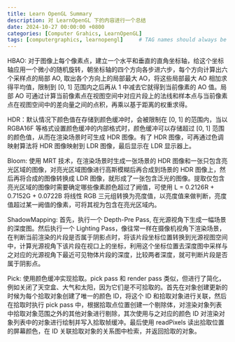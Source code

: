 ```yaml
---
title: Learn OpenGL Summary
description: 对 LearnOpenGL 下的内容进行一个总结
date: 2024-10-27 00:00:00 +0800
categories: [Computer Grahics, LearnOpenGL]
tags: [computergraphics, learnopengl]     # TAG names should always be lowercase
---
```


HBAO: 对于图像上每个像素点，建立一个水平和垂直的直角坐标轴，给这个坐标轴应用一个微小的随机旋转，朝坐标轴的四个方向各步进六步，每个方向计算出六个采样点的局部 AO, 取出各个方向上的局部最大 AO，将这些局部最大 AO 相加求得平均值，限制到 [0, 1] 范围内之后再从 1 中减去它就得到当前像素的 AO 值。局部 AO 可通过计算当前像素点在视图空间中对应片段上的法线和样本点与当前像素点在视图空间中的差向量之间的点积，再乘以基于距离的权重求得。

HDR：默认情况下颜色值在存储到颜色缓冲时，会被限制在 [0, 1] 的范围内，当以 RGBA16F 等格式设置颜色缓冲的内部格式时，颜色缓冲可以存储超过 [0, 1] 范围的颜色值，从而在渲染场景时可生成 HDR 图像。有了 HDR 图像，可再通过色调映射算法将 HDR 图像映射到 LDR 图像，最后显示在 LDR 显示器上。

Bloom: 使用 MRT 技术，在渲染场景时生成一张场景的 HDR 图像和一张只包含亮光区域的图像，对亮光区域图像进行高斯模糊后再合成到场景的 HDR 图像上，然后再将合成的图像转换成 LDR 图像，就形成了一张包含泛光的图像。提取仅包含亮光区域的图像时需要确定哪些像素颜色超过了阙值，可使用 L = 0.2126R + 0.7152G + 0.0722B 将线性 RGB 三元组转换为亮度值，以亮度值来做判断，亮度值超过某一阙值的像素，可将其视为包含在亮光区域内。

ShadowMapping: 首先，执行一个 Depth-Pre Pass, 在光源视角下生成一幅场景的深度图。然后执行一个 Lighting Pass，像往常一样在摄像机视角下渲染场景，在判断当前渲染的片段是否属于阴影点时，将该片段坐标位置转换到光源视图空间中，计算光源视角下该片段在视口上的坐标，利用这个坐标位置去深度图中采样与之对应的光源视角下最近可见物体片段的深度，比较两者深度，就可判断片段是否属于阴影点。

Pick: 使用颜色缓冲实现拾取。pick pass 和 render pass 类似，但进行了简化，例如关闭了天空盒、大气和太阳，因为它们是不可拾取的。首先在对象创建更新的时候为每个拾取对象创建了唯一的颜色 ID，将这个 ID 和拾取对象进行关联，然后在拾取时执行 pick pass 中，根据拾取点位置创建一个剔除体，对渲染对象列表中拾取对象范围之外的其他对象进行剔除，其次使用与之对应的颜色 ID 对渲染对象列表中的对象进行绘制并写入拾取帧缓冲。最后使用 readPixels 读出拾取位置的屏幕颜色，在 ID 关联拾取对象的关系图中检索，并返回拾取的对象。